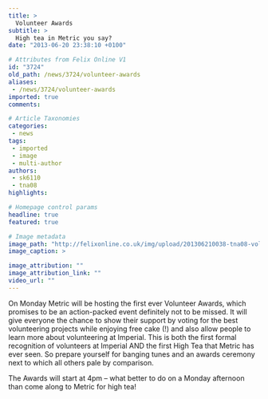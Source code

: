 ```yaml
---
title: >
  Volunteer Awards
subtitle: >
  High tea in Metric you say?
date: "2013-06-20 23:38:10 +0100"

# Attributes from Felix Online V1
id: "3724"
old_path: /news/3724/volunteer-awards
aliases:
 - /news/3724/volunteer-awards
imported: true
comments:

# Article Taxonomies
categories:
 - news
tags:
 - imported
 - image
 - multi-author
authors:
 - sk6110
 - tna08
highlights:

# Homepage control params
headline: true
featured: true

# Image metadata
image_path: "http://felixonline.co.uk/img/upload/201306210038-tna08-volunteer-awards-ceremony-poster.jpg"
image_caption: >

image_attribution: ""
image_attribution_link: ""
video_url: ""
---
```


On Monday Metric will be hosting the first ever Volunteer Awards, which promises to be an action-packed event definitely not to be missed. It will give everyone the chance to show their support by voting for the best volunteering projects while enjoying free cake (!) and also allow people to learn more about volunteering at Imperial. This is both the first formal recognition of volunteers at Imperial AND the first High Tea that Metric has ever seen. So prepare yourself for banging tunes and an awards ceremony next to which all others pale by comparison.

The Awards will start at 4pm – what better to do on a Monday afternoon than come along to Metric for high tea!
